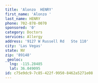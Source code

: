 ```yaml
---
title: 'Alonzo  HENRY'
first_name: 'Alonzo '
last_name: HENRY
phone: 702-878-0070
sponsored: '0'
category: Doctors
services: Allergy
address: '9127 W Russell Rd   Ste 110'
city: 'Las Vegas'
state: NV
zip: '89148'
_geoloc:
  lng: -115.28485
  lat: 36.049095
id: c75e9dc9-7c85-422f-9950-8462a5271e08
---
```

